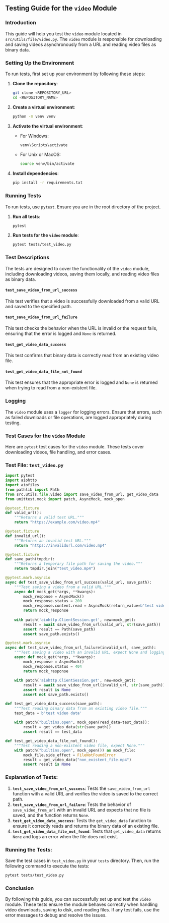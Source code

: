 ## Testing Guide for the `video` Module

### Introduction
This guide will help you test the `video` module located in `src/utils/file/video.py`. The `video` module is responsible for downloading and saving videos asynchronously from a URL and reading video files as binary data.

### Setting Up the Environment
To run tests, first set up your environment by following these steps:

1. **Clone the repository**:
   ```sh
   git clone <REPOSITORY_URL>
   cd <REPOSITORY_NAME>
   ```

2. **Create a virtual environment**:
   ```sh
   python -m venv venv
   ```

3. **Activate the virtual environment**:
   - For Windows:
     ```sh
     venv\Scripts\activate
     ```
   - For Unix or MacOS:
     ```sh
     source venv/bin/activate
     ```

4. **Install dependencies**:
   ```sh
   pip install -r requirements.txt
   ```

### Running Tests
To run tests, use `pytest`. Ensure you are in the root directory of the project.

1. **Run all tests**:
   ```sh
   pytest
   ```

2. **Run tests for the `video` module**:
   ```sh
   pytest tests/test_video.py
   ```

### Test Descriptions
The tests are designed to cover the functionality of the `video` module, including downloading videos, saving them locally, and reading video files as binary data.

#### `test_save_video_from_url_success`
This test verifies that a video is successfully downloaded from a valid URL and saved to the specified path.

#### `test_save_video_from_url_failure`
This test checks the behavior when the URL is invalid or the request fails, ensuring that the error is logged and `None` is returned.

#### `test_get_video_data_success`
This test confirms that binary data is correctly read from an existing video file.

#### `test_get_video_data_file_not_found`
This test ensures that the appropriate error is logged and `None` is returned when trying to read from a non-existent file.

### Logging
The `video` module uses a `logger` for logging errors. Ensure that errors, such as failed downloads or file operations, are logged appropriately during testing.

### Test Cases for the `video` Module

Here are `pytest` test cases for the `video` module. These tests cover downloading videos, file handling, and error cases.

### Test File: `test_video.py`

```python
import pytest
import aiohttp
import aiofiles
from pathlib import Path
from src.utils.file.video import save_video_from_url, get_video_data
from unittest.mock import patch, AsyncMock, mock_open

@pytest.fixture
def valid_url():
    """Returns a valid test URL."""
    return "https://example.com/video.mp4"

@pytest.fixture
def invalid_url():
    """Returns an invalid test URL."""
    return "https://invalidurl.com/video.mp4"

@pytest.fixture
def save_path(tmpdir):
    """Returns a temporary file path for saving the video."""
    return tmpdir.join("test_video.mp4")

@pytest.mark.asyncio
async def test_save_video_from_url_success(valid_url, save_path):
    """Test saving a video from a valid URL."""
    async def mock_get(*args, **kwargs):
        mock_response = AsyncMock()
        mock_response.status = 200
        mock_response.content.read = AsyncMock(return_value=b'test video data')
        return mock_response
    
    with patch('aiohttp.ClientSession.get', new=mock_get):
        result = await save_video_from_url(valid_url, str(save_path))
        assert result == Path(save_path)
        assert save_path.exists()

@pytest.mark.asyncio
async def test_save_video_from_url_failure(invalid_url, save_path):
    """Test saving a video with an invalid URL, expect None and logging of the error."""
    async def mock_get(*args, **kwargs):
        mock_response = AsyncMock()
        mock_response.status = 404
        return mock_response
    
    with patch('aiohttp.ClientSession.get', new=mock_get):
        result = await save_video_from_url(invalid_url, str(save_path))
        assert result is None
        assert not save_path.exists()

def test_get_video_data_success(save_path):
    """Test reading binary data from an existing video file."""
    test_data = b'test video data'
    
    with patch("builtins.open", mock_open(read_data=test_data)):
        result = get_video_data(str(save_path))
        assert result == test_data

def test_get_video_data_file_not_found():
    """Test reading a non-existent video file, expect None."""
    with patch("builtins.open", mock_open()) as mock_file:
        mock_file.side_effect = FileNotFoundError
        result = get_video_data("non_existent_file.mp4")
        assert result is None
```

### Explanation of Tests:

1. **`test_save_video_from_url_success`**: Tests the `save_video_from_url` function with a valid URL and verifies the video is saved to the correct path.
2. **`test_save_video_from_url_failure`**: Tests the behavior of `save_video_from_url` with an invalid URL and expects that no file is saved, and the function returns `None`.
3. **`test_get_video_data_success`**: Tests the `get_video_data` function to ensure it correctly reads and returns the binary data of an existing file.
4. **`test_get_video_data_file_not_found`**: Tests that `get_video_data` returns `None` and logs an error when the file does not exist.

### Running the Tests:

Save the test cases in `test_video.py` in your `tests` directory. Then, run the following command to execute the tests:

```bash
pytest tests/test_video.py
```

### Conclusion
By following this guide, you can successfully set up and test the `video` module. These tests ensure the module behaves correctly when handling video downloads, saving to disk, and reading files. If any test fails, use the error messages to debug and resolve the issues.